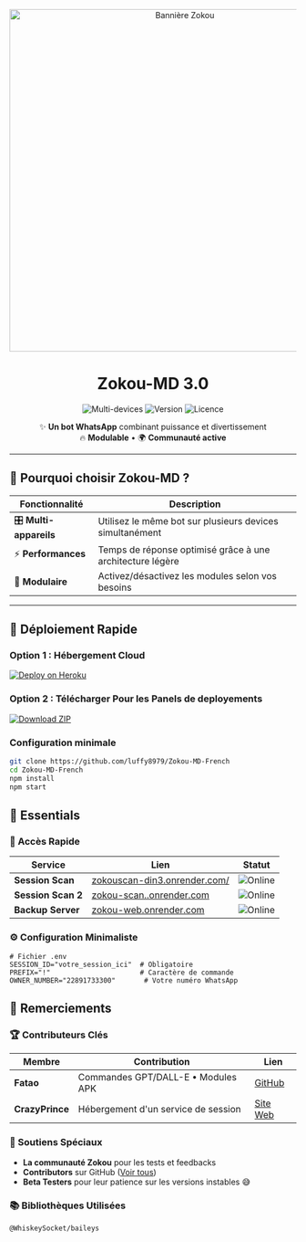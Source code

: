 <p align="center">
  <img src="https://raw.githubusercontent.com/djalega8000/Zokou-MD/refs/heads/main/Ephoto360.com_164cb282992914.jpg" alt="Bannière Zokou" width="600">
  <h1 align="center">Zokou-MD 3.0</h1>
  <p align="center">
    <img src="https://img.shields.io/badge/Multi_Devices-100%25-success?style=flat&logo=whatsapp" alt="Multi-devices">
    <img src="https://img.shields.io/badge/Version-3.0-blue?style=flat&logo=github" alt="Version">
    <img src="https://img.shields.io/badge/Licence-MIT-green?style=flat&logo=opensourceinitiative" alt="Licence">
  </p>
</p>

<div align="center">
  
✨ **Un bot WhatsApp** combinant puissance et divertissement  
🔥 **Modulable** • 🌍 **Communauté active**

</div>

---

## 🌟 Pourquoi choisir Zokou-MD ?

| Fonctionnalité | Description |
|---------------|-------------|
| 🎛️ **Multi-appareils** | Utilisez le même bot sur plusieurs devices simultanément |
| ⚡ **Performances** | Temps de réponse optimisé grâce à une architecture légère |
| 🧩 **Modulaire** | Activez/désactivez les modules selon vos besoins |
---

## 🚀 Déploiement Rapide

### Option 1 : Hébergement Cloud
[![Deploy on Heroku](https://www.herokucdn.com/deploy/button.svg)](https://dashboard.heroku.com/new?template=https://github.com/luffy8979/Zokou-MD-French)

### Option 2 : Télécharger Pour les Panels de deployements
[![Download ZIP](https://img.shields.io/badge/Download-ZIP-blue?style=for-the-badge&logo=github)](https://github.com/luffy8979/Zokou-MD-French/archive/refs/heads/main.zip)

### Configuration minimale
```bash
git clone https://github.com/luffy8979/Zokou-MD-French
cd Zokou-MD-French
npm install
npm start
```

## 🧰 Essentials

### 🔑 Accès Rapide
| Service | Lien | Statut |
|---------|------|--------|
| **Session Scan** | [zokouscan-din3.onrender.com/](https://zokouscan-din3.onrender.com/) | ![Online](https://img.shields.io/badge/Status-Online-green) |
| **Session Scan 2** | [zokou-scan..onrender.com](https://zokou-scan.onrender.com/) | ![Online](https://img.shields.io/badge/Status-Online-green) |
| **Backup Server** | [zokou-web.onrender.com](https://zokou-web.onrender.com/) | ![Online](https://img.shields.io/badge/Status-Online-green) |

### ⚙️ Configuration Minimaliste
```env
# Fichier .env
SESSION_ID="votre_session_ici"  # Obligatoire
PREFIX="!"                      # Caractère de commande
OWNER_NUMBER="22891733300"       # Votre numéro WhatsApp
```

## 💜 Remerciements

### 🏆 Contributeurs Clés
| Membre | Contribution | Lien |
|--------|--------------|------|
| **Fatao** | Commandes GPT/DALL-E • Modules APK | [GitHub](https://github.com/fatao) |
| **CrazyPrince** | Hébergement d'un service de session | [Site Web](#) |


### 🌟 Soutiens Spéciaux
- **La communauté Zokou** pour les tests et feedbacks  
- **Contributors** sur GitHub ([Voir tous](https://github.com/luffy8979/Zokou-MD-French/graphs/contributors))  
- **Beta Testers** pour leur patience sur les versions instables 😅


### 📚 Bibliothèques Utilisées
```bash
@WhiskeySocket/baileys
```

